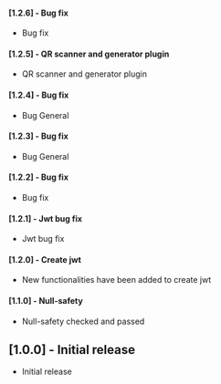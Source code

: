 #### [1.2.6] - Bug fix

- Bug fix

#### [1.2.5] - QR scanner and generator plugin

- QR scanner and generator plugin

#### [1.2.4] - Bug fix

- Bug General

#### [1.2.3] - Bug fix

- Bug General

#### [1.2.2] - Bug fix

- Bug fix

#### [1.2.1] - Jwt bug fix

- Jwt bug fix

#### [1.2.0] - Create jwt

- New functionalities have been added to create jwt

#### [1.1.0] - Null-safety

- Null-safety checked and passed

## [1.0.0] - Initial release

- Initial release
